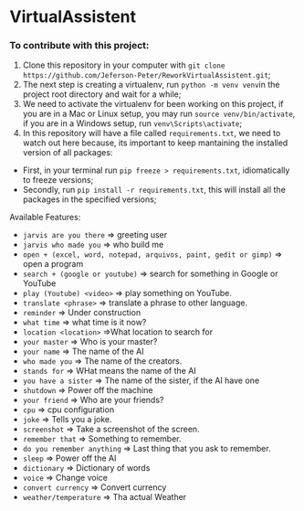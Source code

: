 # VirtualAssistent

### To contribute with this project:

1. Clone this repository in your computer with `git clone https://github.com/Jeferson-Peter/ReworkVirtualAssistent.git`;
3. The next step is creating a virtualenv, run `python -m venv venv`in the project root directory  and wait for a while;
4. We need to activate the virtualenv for been working on this project, if you are in a Mac or Linux setup, you may run `source venv/bin/activate`, if you are in a Windows setup, run `venv\Scripts\activate`;
6. In this repository will have a file called `requirements.txt`, we need to watch out here because, its important to keep mantaining the installed version of all packages:
 - First, in your terminal run `pip freeze > requirements.txt`, idiomatically to freeze versions;
 - Secondly, run `pip install -r requirements.txt`, this will install all the packages in the specified versions;

Available Features:

* `jarvis are you there` => greeting user
* `jarvis who made you` => who build me
* `open + (excel, word, notepad, arquivos, paint, gedit or gimp)` => open a program
* `search + (google or youtube)` => search for something in Google or YouTube
* `play (Youtube) <video>` => play something on YouTube.
* `translate <phrase>` => translate a phrase to other language.
* `reminder` => Under construction
* `what time` => what time is it now?
* `location <location>` =>What location to search for
* `your master` => Who is your master?
* `your name` => The name of the AI
* `who made you` => The name of the creators.
* `stands for` => WHat means the name of the AI
* `you have a sister` => The name of the sister, if the AI have one
* `shutdown` => Power off the machine
* `your friend` => Who are your friends?
* `cpu` => cpu configuration
* `joke` => Tells you a joke.
* `screenshot` => Take a screenshot of the screen.
* `remember that` => Something to remember.
* `do you remember anything` => Last thing that you ask to remember.
* `sleep` => Power off the AI
* `dictionary` => Dictionary of words
* `voice` => Change voice
* `convert currency` => Convert currency
* `weather/temperature` => Tha actual Weather